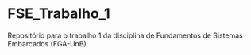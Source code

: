 # FSE_Trabalho_1
Repositório para o trabalho 1 da disciplina de Fundamentos de Sistemas Embarcados (FGA-UnB).
